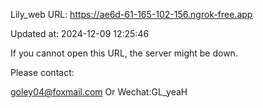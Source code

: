 Lily_web URL: https://ae6d-61-165-102-156.ngrok-free.app

Updated at: 2024-12-09 12:25:46

If you cannot open this URL, the server might be down.

Please contact: 

goley04@foxmail.com Or Wechat:GL_yeaH